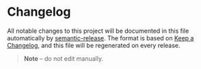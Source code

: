 # Changelog

All notable changes to this project will be documented in this file automatically by [semantic-release](https://github.com/semantic-release/semantic-release). The format is based on [Keep a Changelog](https://keepachangelog.com/en/1.1.0/), and this file will be regenerated on every release.

> **Note** – do not edit manually.
